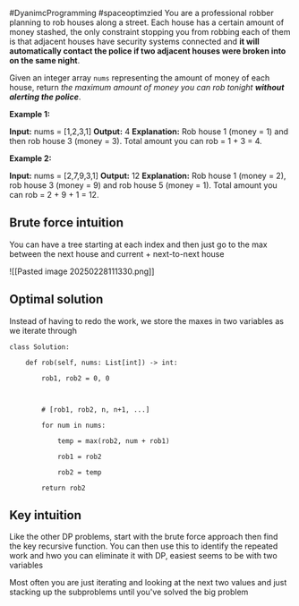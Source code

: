 #DyanimcProgramming #spaceoptimzied
You are a professional robber planning to rob houses along a street. Each house has a certain amount of money stashed, the only constraint stopping you from robbing each of them is that adjacent houses have security systems connected and **it will automatically contact the police if two adjacent houses were broken into on the same night**.

Given an integer array `nums` representing the amount of money of each house, return _the maximum amount of money you can rob tonight **without alerting the police**_.

**Example 1:**

**Input:** nums = [1,2,3,1]
**Output:** 4
**Explanation:** Rob house 1 (money = 1) and then rob house 3 (money = 3).
Total amount you can rob = 1 + 3 = 4.

**Example 2:**

**Input:** nums = [2,7,9,3,1]
**Output:** 12
**Explanation:** Rob house 1 (money = 2), rob house 3 (money = 9) and rob house 5 (money = 1).
Total amount you can rob = 2 + 9 + 1 = 12.

## Brute force intuition

You can have a tree starting at each index and then just go to the max between the next house and current + next-to-next house

![[Pasted image 20250228111330.png]]

## Optimal solution

Instead of having to redo the work, we store the maxes in two variables as we iterate through

```
class Solution:

    def rob(self, nums: List[int]) -> int:

        rob1, rob2 = 0, 0

  

        # [rob1, rob2, n, n+1, ...]

        for num in nums:

            temp = max(rob2, num + rob1)

            rob1 = rob2

            rob2 = temp

        return rob2
```

## Key intuition

Like the other DP problems, start with the brute force approach then find the key recursive function. You can then use this to identify the repeated work and hwo you can eliminate it with DP, easiest seems to be with two variables 

Most often you are just iterating and looking at the next two values and just stacking up the subproblems until you've solved the big problem